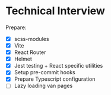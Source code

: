 # Technical Interview

Prepare:

* [x] scss-modules
* [x] Vite
* [x] React Router
* [x] Helmet
* [x] Jest testing + React specific utilities
* [x] Setup pre-commit hooks
* [x] Prepare Typescript configuration
* [ ] Lazy loading van pages
